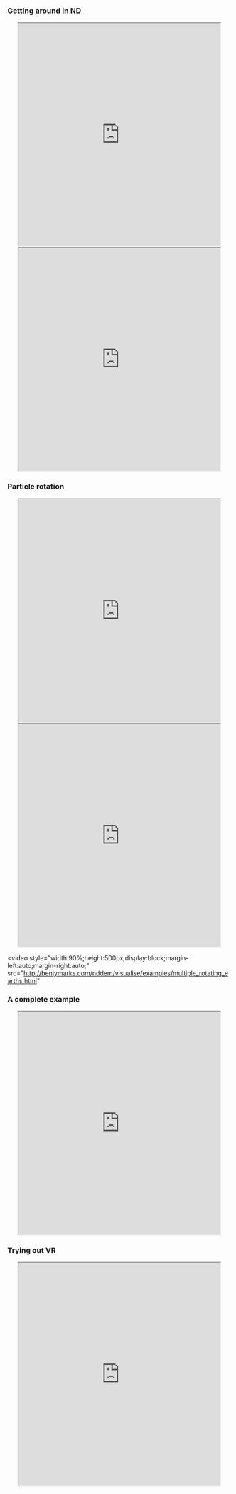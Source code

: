 ### Getting around in ND
<iframe style="width:90%;height:500px;display:block;margin-left:auto;margin-right:auto;" src="http://benjymarks.com/nddem/visualise/examples/slice.html"></iframe>

<iframe style="width:90%;height:500px;display:block;margin-left:auto;margin-right:auto;" src="http://benjymarks.com/nddem/visualise/examples/torus_explainer.html"></iframe>

### Particle rotation
<iframe style="width:90%;height:500px;display:block;margin-left:auto;margin-right:auto;" src="http://benjymarks.com/nddem/visualise/examples/rotating_earth.html"></iframe>
<iframe style="width:90%;height:500px;display:block;margin-left:auto;margin-right:auto;" src="http://benjymarks.com/nddem/visualise/examples/multiple_rotating_earths.html"></iframe>

<video style="width:90%;height:500px;display:block;margin-left:auto;margin-right:auto;" src="http://benjymarks.com/nddem/visualise/examples/multiple_rotating_earths.html"

### A complete example
<iframe style="width:90%;height:500px;display:block;margin-left:auto;margin-right:auto;" src="http://benjymarks.com/nddem/visualise/index.html"></iframe>

### Trying out VR
<iframe style="width:90%;height:500px;display:block;margin-left:auto;margin-right:auto;" src="http://benjymarks.com/nddem/visualise/examples/vr-menu.html"></iframe>
